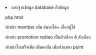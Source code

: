 <li>แยกฐานข้อมูล database กับข้อมูล

php html

ทำหน้า member เพิ่ม ค้นหาได้+ เลื่อกผู้ใช้

ทำหน้า promotion redieo เป็นตัวเลือก 4 ตัวเลือก

ทำหน้าใบเสร็จเพิ่ม เพิ่มคอลั่ม เพิ่มส่วนของ point 
